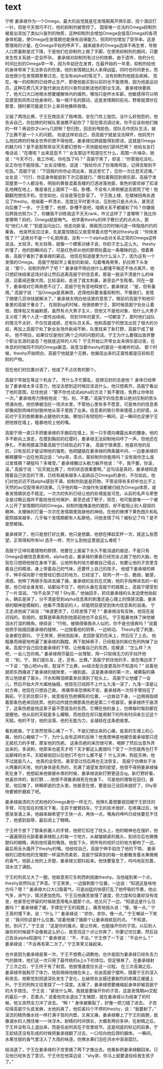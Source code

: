 # text
宁修
姜承禄作为一个Omega，最大的自觉就是在发情期离开俱乐部，找个酒店打一针。但是今天很巧不行，他的抑制剂被管控了。
国家唯一合法的Omega抑制剂被查出添加了类似兴奋剂的物质，这种抑制剂会增加Omega会提高Omega的各项身体机能，使Omega在发情期也能保有自保能力，但同时也增加了受孕率。这是管理局的计量，在Omega平权的呼声下，越来越多的Omega选择不再生育，导致人口质量断崖式下降，于是他们在抑制剂上做了手脚，在使用抑制剂的期间，只要发生性关系就一定会怀孕。
姜承禄对抑制剂有过分的依赖，由于遗传，他的分化时间比别的Omega早一年，因为年幼还在发育，在最开始的一年里，抑制剂给他的身体带来了无法弥合的伤害。他的发情期比别人来得凶猛，同时也时间更长，而且他很少在发情期里晕过去，在没有alpha的情况下，没有抑制剂他就会疯掉。
现在，唯一的抑制剂已经停止生产，即便他能买到以前的也不能使用，因为他是运动员，这种花费几天才能代谢出去的兴奋剂会断送他的职业生涯。
姜承禄快要疯了，他大口大口地喝水想要缓解体内的燥热，哪怕只是杯水车薪。他敏感得可以明显感受到风吹过他身体时，每一根汗毛的颤动，这是发情期的前兆，野兽就潜伏在那里，随时都可能是它扑上来将他撕碎吞噬。

又输了两场比赛，宁王在商店买了瓶啤酒，坐在门坎上独饮。没什么好抱怨的，他告诉自己，你拉跨的时候队里谁瞧不起你了？现在情况调过来，你不应该和他们做的一样？再说你才carry几把啊？愁归愁，回去别甩脸色，团队合作团队生活，输了比赛不是一个人的问题。
劝是这样劝自己，但高振宁就是没法释怀，他妈凭什么他拉跨的时候全世界的恨不得他死，姜承禄拉跨就能得到原谅。这就是Omega的魅力吗？是不是那帮屌丝天天都幻想有一天他能给他们舔鸡巴啊？
他给女友打电话说：“在哪呢？出来逛逛不？“
女友那边不知道在忙什么，周围一片噪杂，她说：“今天不行，我工作呢，你吃饭了吗？”
高振宁笑了，却说：“你管我吃没吃，反正你也不能陪我。”
女友没理他，说道：“我给你点了份海南鸡饭，记得去取别不吃饭。”
高振宁说：“下回我约你你必须出来，我这老忙了，见你一次比登天还难。”
女友说：“行行，你这身体能挺到下次见面就行。”
塔拉着鞋回到俱乐部，高振宁发现屋里一个人都没有，明丽的黄昏混着高楼的灯透进落地窗，紫色的窗帘掉了扣凌乱地摊在地上，像是谁在上面摔了一跤。卧槽，不会有人摔倒被送去医院了吧！他翻翻兜想找手机，空空如也，应该是落在卧室了。
宁王跑上楼，在楼梯拐角处遇见了theshy。他端着一杯清水，态度比平时更冷淡，见到他只是点点头，甚至还向后撤了一步。
宁王懵了，他想，卧槽不是吧，咱俩关系不都缓和了吗？你嫌我拉跨我也努力c了，你嫌我不训练我这不天天rank，咋又这样了？差哪啊？我比你差哪啊？妈的，Omega就是晦气。
他学着theshy的样子敷衍式的点点头，那句“他们人呢？”到底没问出口，他走向卧室，擦肩而过的时候问道一阵隐隐约约的果香。
他突然反应过来，先是震惊随后又故意带着点怒气地对theshy说：“你快发情了？”
这绝对不是一个礼貌用语，没有一一个alpha会对关系正常的Omega这样说话，太轻浮，有太轻辱，就像一个嫖客对婊子说，你奶子怎么这么大。
theshy听懂了，他的脸瞬间白了，可是红色却从他的脖颈处露出一条暧昧的边，借着黄昏，高振宁看到了姜承禄的窘迫。
他现在知道屋里为什么没人了，因为这有一个发情的Omega。
高振宁想起早上看到的新闻，勾着嘴角笑笑，扒拉两下头发说：“那个，抑制剂停产了吧？”
姜承禄不明白他什么都懂干嘛还不快点离开，他只想赶快结束这场对话让然后逃离高振宁的信息素，那是一股说不清是什么的味道，远着闻还像大雨，比较温和，走进了就太刺鼻，甚至会产生眩晕。同在一屋下，姜承禄对它再熟悉不过了。高振宁在有意地释放它。姜承禄说：“是，但有备用。”
高振宁说：“当Omega是真麻烦，还得他妈要准备抑制剂，不像我们，发情了随便几百块钱就解决了。”
姜承禄太明白他话里的意思了。眼前的高振宁和他印象里的高振宁重合了。
在刚到ig的时候，他很依赖宁王，那时候高振宁处处让着他，既体贴又有幽默感，虽然有点大男子主义，但他又不是他对象，怕什么大男子主义呢？两个人还一度传出绯闻。
但到19年的夏天，一切都变了，那时他们战队的情况不太好，不仅仅是成绩，还有队员关系，他和高振宁的想法出现了很大的分歧，再加上高振宁处了新女友场外新闻不断，队里找来了新打野，高振宁成了替补。
他不明白，如果仅仅是他们两个之间的问题的话，宁王为什么要摆出放弃整个职业生涯的姿态？他就是这样的人吗？
宁王开始公开带女友来俱乐部过夜，在休息的时候同不同的Omega厮混，故意当着theshy的面说一些难听的话。
那个时候，theshy开始明白，高振宁他就是个无赖，他展现出来的正面性都是压抑和忍耐的产物。

现在他们的位置对调了，他成了不占优势的那个。

高振宁早就在等这个机会了。
凭什么手忙脚乱，捉襟见肘的总是他？
身体已经牵扯了姜承禄太多注意力，他没法想到这时候应该说什么，他只想离开。高振宁看出了他的意图，拉住他说：“要不你也试试alpha的方法？我不要钱，免费让你体验一次。”
姜承禄用力挣脱他说：“别，别，不要。”
高振宁的信息素以绝对压制的势头喷涌向他，他仿佛被泡在一场洪水里，不管他心里有多不愿意，可是体内的信息素却像闻到肉味的豺狼哄地从笼子里跑了出来。信息素的吸引带来情感上的好感，从前对宁王的依赖重新占据他的大脑，哪怕只有短短的一瞬间，这一瞬间也足够宁王把他按在墙上，粗暴地咬上他的嘴。

高振宁用一直只手把姜承禄的手腕扣在墙上，另一只手摸向裸露出来的腰身。他的手不断向上游走，在摸到胸前的红缨时，姜承禄无法抑制地闷哼了一声。但他还在挣扎，不断用膝盖顶着高振宁已经贴近的下身。
高振宁很满意，他喜欢他的反抗，只有反抗才能证明他的强势。他把腿插在姜承禄的两条腿中间，一边姜承禄的解裤腰带一边在他耳边说：“shy哥，乖点，那抑制剂你能用吗？没有我你怎么度过发情期？硬挺吗？多难受。”
姜承禄撇过头极力躲开他说：“不，我不要。你滚，滚。”
高振宁说：“后天就比赛了，你的状态很重要啊。”
这句话是真的，姜承禄知道随着自己状态的下滑，已经有越来越多人诟病自己Omega的身份，不仅如此，他们对他迟迟不找alpha感到不满，抑制剂到底是药物，不管说得有多好听也比不上天然的ao交配带来的效果。几乎他的每一次操作失误都被归结为Omega体质，或者发情期状态不稳定。一次次的失利已经让他的处境岌岌可危，从前的名声与荣誉全是过眼云烟并不能给他任何保护，甚至还成了靶子，现在，他可能是唯一一个被人公开了发情期时间的Omega，抑制剂能掩盖他的狼狈，却不能阻止别人窥探的眼神，太暧昧的打量一次次在发情期里挑拨他的神经。在他的微博下黄色图片和私密照越来越多，几乎每个发情期都有人私聊他，问他发情了吗？被标记了吗？是不是想被操。


姜承禄哭了，他只是想打好比赛，他只是想赢，他想在捧起奖杯一次，就这么些愿望，正常得和所有lol 选手一样，凭什么到他这里就这么难呢？

高振宁正啃咬着猎物的脖颈，他要在上面留下长久不能消退的痕迹，不是只有Omega会被信息素影响，alpha也会，姜承禄的果香已经完全占据了他的大脑，他现在只想把他按在身体下面，让他所有的地方都被自己侵占，他要让他的子宫里含着自己的精液，身上带着自己的气味，还要怀上自己的孩子。
他褪下姜承禄的裤子，伸手探向那个他曾经幻想过的地方。已经湿了，软肉一开一合，脆弱，敏感，诱惑。他伸了两根手指进去捅了捅，姜承禄的反抗在式微，他的手指伸进去的一刹那，他已经全身发软，站都站不住了。他的头垂在高振宁的肩膀上，高振宁感受到了一片湿润。
“你不会哭了吧？Shy哥。”
他抽回手，抓住姜承禄的头发迫使他抬起头，确实是哭了，分不清是受到alpha信息素的刺激还是心理上的情感流露。姜承禄的眼神是模糊的，他看不清面前的人，却能明显感受到体内信息素的汹涌。
宁王走进他闻了闻说：“味道更浓了，已经发情了吧？”
姜承禄没有反映，他现在是迟钝的，软弱的，就算是牵条狗到他面前他也不会反抗。
宁王粗暴地抹了抹他被泪水打湿的眼角，继续说：“行啦，被搞得像我杀人似的，你不是也很爽吗？”说着他把手指插回姜承禄的缝隙，一边按着他的阴蒂，一边转动。
Theshy受了刺激，全身都在颤抖。
宁王笑笑，把他抱起来，走回卧室扔在床上，然后压了上去。
他粗暴而绵密地吻遍了姜承禄的胸膛，两下脱掉裤子，已经粗涨的紫红色刑拘弹了出来。高振宁自己掐住姜承禄的下颚，让他看自己的东西，炫耀道：“怎么样？大吧，一会儿包你爽。”
姜承禄用尽最后一丝理智，用一只软绵无力的手挡开他说：“别，宁，我们是队友，还，还有，比赛。”
高振宁抓住他的手，放在嘴边添了一下说：“放心吧shy哥，耽误不了比赛，ao结合配合度更高你不知道吗？”
说着他就把东西捅进了姜承禄的缝隙里，一捅到底。
这是姜承禄的第一次，被撕裂的痛苦让他锁紧了眉头，汗水和眼泪顺着发丝滴到了枕头上。
高振宁让他缓了一会儿，然后开始大开大阖地抽插，他现在已经顾不上什么九浅一深了，九浅一深是让对方爽，他现在只想自己爽。
疼痛带来恐惧和不安，姜承禄再一次将手臂挡在了胸前。宁王抓住那只手，故意按在伤疤横陈的位置，一边耸动下身，一边用拇指顺着那条伤疤来回抚弄。他的动作就仿佛那条伤疤是第二个性器官。姜承禄终于崩溃了，这条伤疤是他这辈子最不愿提及的东西，它横在他的身上，仿佛每时每刻都在提醒他，他从前的天赋是多么耀眼，而他现在却只能用剩下的所有时间来忘记这个天赋。他的不甘，他的没落，他的无能为力，全凝结在这条疤痕里。

看到疤痕，宁王突然觉得心痛了一下，不是幻想出来的心痛，是真的生理上的心痛，他的心蜷缩了一下，为什么会有这样的反映？他鬼使神差地握住姜承禄那只还无抵抗力的手臂，摩挲他的伤疤。
这条伤疤的来历很可笑，喝醉了然后出意外弄出来的，多讽刺，他原来也是天才吧？天才都这么脆弱吗？受了一次伤就再也打不出巅峰的水平。天赋被收回以后他们不也什么都不是？
什么天神，狗屁天神，他不过就是凡人。
他真的会受伤，甚至受过伤后再也无法恢复。
高振宁仿佛处于冰火两重的天地，他的身体是炙热的，充满了渴望发泄的欲望，他恨不得把姜承禄操死在身下，他想起来他做替补席的时候，姜承禄说新打野更适合ig，新打野好看，他喜欢帅的，新打野……他恨不得姜承禄死在他身下。
可是他的理智在回归，甚至，他后悔了，转瞬即逝的念头里，他甚至在想，要是自己没回来就好了，Shy哥快要被折磨疯了吧。

姜承禄崩溃的方式和他的Omega身份一样无力，他挣扎着想要收回被宁王抓住的手臂，可在现在的情况下看，无异于螳臂挡车。宁王的技术很好，在疼痛过后，快感渐渐涌上来，他越来越希望宁王快一点，再快一点，嘴角的呻吟已经快要忍不住了，他感到屈辱，最后闭上了眼睛。

宁王终于放下了那条折磨人的手臂，他把它扣在了枕头上，他的眼神也在强奸，他一遍遍用目光舔着姜承禄脸上的每一寸地方，从越皱越紧的眉头，到闭合后也微微颤抖的眼睛，再到他咬着的嘴唇。他低下头，把所有的视奸过的地方都吻了一边，最后用舌头撬开了theshy的嘴。怕他咬自己，高振宁伸手掐住了他的下颚。
姜承禄的口腔和他的生殖腔一样温热而柔软，高振宁探索到的每一处都散发着水果微微的香气，他舔上他的上牙膛，姜承禄又颤抖起来。他快要窒息了，呜呜地反抗着，泪水流了满脸。

宁王的刑具又大了一圈，他故意用它东刺西刺挑拨theshy。当他碰到某一个点，theshy突然叫出了声音。宁王笑笑，一边狠刺那个位置，一边说：“知道这是啥地方吗？嗯？”
姜承禄大口大口吸着气，可是凶猛的快感打乱了他呼吸的节奏，他出气多，进气少，情况更加危险。宁王见他痛苦放慢了速度，但力度和位置却没有改变，他甚至在停留的时候故意用龟头磨那个点。他又问了一边，“知道这是什么位置吗？”
姜承禄缓了缓，手撑在宁王的肩膀上，痛苦地摇头说：“慢，慢一点。”
宁王真的慢下来，说：“什么？”
姜承禄说：“求你，求你，慢一点。”
宁王嘲讽一下笑说：“我问你这是什么位置。”说着他捅了捅那个让姜承禄疯狂的点。
“不知道，别，别问了。”
宁王说：“这是你的骚点，能让你爽，也能操开你的子宫。以后别人操你的时候就不会像我这么好心，故意找这个点让你爽了，你要记住位置，然后自己告诉alpha知道吗？”
姜承禄说：“不，不会。”
宁王停了一下说：“不会什么？”
姜承禄说：“不会再有第二次了。”
宁王笑笑又操起来。

也许是因为姜承禄是第一次，宁王不想费心调教他，也许是因为姜承禄已经失去力气的肢体，他们这一次只用了最传统的a上o下的体位。但足够爽了。在姜承禄射了三次之后，宁王终于有了射意。他放慢速度拉长这一过程。
在三次高潮之后，姜承禄早就耗尽了体力，他软绵绵地摊在床上，任由高振宁摆布，随着宁王的深入和突击，他察觉到阴道深处发生了变化，比破除处女膜还要剧烈的疼痛正缓缓上升。宁王的刑拘又往里探了一个深度。太痛了，姜承禄想要蜷缩起身体却被高振宁的大手按住。
宁王说：“紧张什么啊，我就是要操开你的子宫，这是发情期ao交配的最后一步，忍着点。”
说着他完全退出了生殖腔，就在姜承禄以为结束了的时候，他又突然全力冲了进去。
“啊！”
身体被撕裂了，好像一把刀插了进去。
子宫咬得高振宁头皮发麻，太他妈爽了，他扣紧抖个不停的theshy，说：“我要射了。”
滚烫的精热像水柱一样打满子宫的内壁，又爽又痛，姜承禄攀上了宁王的肩膀，就像溺水的人拽住唯一一块浮木。射精的时间很长，大概有两份多钟，在射精之后，宁王并没有马上退出来，而是任由刑具在子宫里结节。这是彻底的标记的前奏，宁王趁结还没有形成的时候把姜承禄翻了过去，一口咬向他后颈的腺体。
一瞬间，水果甘甜的香气里注入了大雨的味道，仿佛水果们泡在洪水中渐渐腐烂。

结消退了，宁王在姜承禄的子宫里捅了两下才推出去。他重新把姜承禄翻回来。只见他已经失去了意识。宁王伏在他耳边说：“shy哥，你马上就要退役给我生孩子了。”
